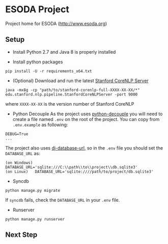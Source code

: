 # ESODA Project
Project home for ESODA (http://www.esoda.org)

## Setup
* Install Python 2.7 and Java 8 is properly installed

* Install python packages

```shell
pip install -U -r requirements_x64.txt
```

* (Optional) Download and run the latest [Stanford CoreNLP Server](http://stanfordnlp.github.io/CoreNLP/corenlp-server.html)

```shell
java -mx8g -cp "path/to/stanford-corenlp-full-XXXX-XX-XX/*" edu.stanford.nlp.pipeline.StanfordCoreNLPServer -port 9000
```

where `XXXX-XX-XX` is the version number of Stanford CoreNLP

* Python Decouple
As the project uses [python-decouple](https://github.com/henriquebastos/python-decouple) you will need to create a file named `.env` on the root of the project. You can copy from `.env.example` as following:

```
DEBUG=True
...
```

The project also uses [dj-database-url](https://pypi.python.org/pypi/dj-database-url/), so in the `.env` file you should set the `DATABASE_URL` as:

```
(on Windows) DATABASE_URL='sqlite:///C:\\path\\to\\project\\db.sqlite3'
(on Linux)   DATABASE_URL='sqlite:////path/to/project/db.sqlite3'
```

* Syncdb

```shell 
python manage.py migrate
```

If `syncdb` fails, check the `DATABASE_URL` in your `.env` file.

* Runserver

```shell
python manage.py runserver
```

## Next Step
